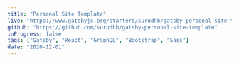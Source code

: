 ```yaml
---
title: "Personal Site Template"
live: "https://www.gatsbyjs.org/starters/surudhb/gatsby-personal-site-template/"
github: "https://github.com/surudhb/gatsby-personal-site-template"
inProgress: false
tags: ["Gatsby", "React", "GraphQL", "Bootstrap", "Sass"]
date: "2020-12-01"
---
```

